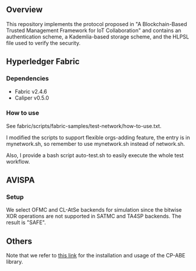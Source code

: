 ## Overview
This repository implements the protocol proposed in "A Blockchain-Based Trusted Management Framework for IoT Collaboration" and contains an authentication scheme, a Kademlia-based storage scheme, and the HLPSL file used to verify the security. 
## Hyperledger Fabric
### Dependencies
- Fabric v2.4.6
- Caliper v0.5.0
### How to use
See fabric/scripts/fabric-samples/test-network/how-to-use.txt.

I modified the scripts to support flexible orgs-adding feature, the entry is in mynetwork.sh, so remember to use mynetwork.sh instead of network.sh.

Also, I provide a bash script auto-test.sh to easily execute the whole test workflow.

## AVISPA
### Setup
We select OFMC and CL-AtSe backends for simulation since the bitwise XOR operations are not supported in SATMC and TA4SP backends. The result is "SAFE".

## Others
Note that we refer to [this link](https://blog.csdn.net/shuiyixin/article/details/104490091) for the installation and usage of the CP-ABE library.
